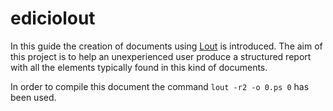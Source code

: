 # ediciolout

In this guide the creation of documents using [Lout](http://savannah.nongnu.org/projects/lout/) is introduced. The aim of this project is to help an unexperienced user produce a structured report with all the elements typically found in this kind of documents. 

In order to compile this document the command `lout -r2 -o 0.ps 0` has been used.
